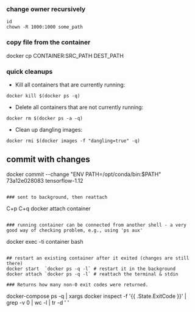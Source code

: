 ### change owner recursively
```
id
chown -R 1000:1000 some_path
```

### copy file from the container
docker cp CONTAINER:SRC_PATH DEST_PATH

### quick cleanups
- Kill all containers that are currently running:
```
docker kill $(docker ps -q)
```
- Delete all containers that are not currently running:
```
docker rm $(docker ps -a -q)
```
- Clean up dangling images:
```
docker rmi $(docker images -f "dangling=true" -q)
```

## commit with changes
docker commit --change "ENV PATH=/opt/conda/bin:$PATH" 73a12e028083 tensorflow-1.12
```

### sent to background, then reattach
```
C+p C+q
docker attach container
```

### running container can be connected from another shell - a very good way of checking problem, e.g., using 'ps aux'
```
docker exec -ti container bash
```

## restart an existing container after it exited (changes are still there)
docker start  `docker ps -q -l` # restart it in the background
docker attach `docker ps -q -l` # reattach the terminal & stdin

### Returns how many non-0 exit codes were returned.
```
docker-compose ps -q | xargs docker inspect -f '{{ .State.ExitCode }}' | grep -v 0 | wc -l | tr -d ' '
